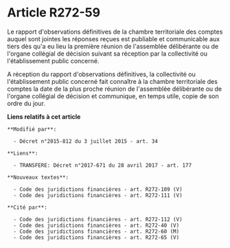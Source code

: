 # Article R272-59

Le rapport d'observations définitives de la chambre territoriale des comptes auquel sont jointes les réponses reçues est
publiable et communicable aux tiers dès qu'a eu lieu la première réunion de l'assemblée délibérante ou de l'organe collégial
de décision suivant sa réception par la collectivité ou l'établissement public concerné. 

A réception du rapport d'observations définitives, la collectivité ou l'établissement public concerné fait connaître à la
chambre territoriale des comptes la date de la plus proche réunion de l'assemblée délibérante ou de l'organe collégial de
décision et communique, en temps utile, copie de son ordre du jour.

**Liens relatifs à cet article**

	**Modifié par**:

	  - Décret n°2015-812 du 3 juillet 2015 - art. 34

	**Liens**:

	  - TRANSFERE: Décret n°2017-671 du 28 avril 2017 - art. 177

	**Nouveaux textes**:

	  - Code des juridictions financières - art. R272-109 (V)
	  - Code des juridictions financières - art. R272-111 (V)

	**Cité par**:

	  - Code des juridictions financières - art. R272-112 (V)
	  - Code des juridictions financières - art. R272-40 (V)
	  - Code des juridictions financières - art. R272-60 (M)
	  - Code des juridictions financières - art. R272-65 (V)

